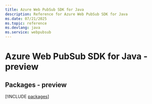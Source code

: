 ```yaml
---
title: Azure Web PubSub SDK for Java
description: Reference for Azure Web PubSub SDK for Java
ms.date: 07/21/2025
ms.topic: reference
ms.devlang: java
ms.service: webpubsub
---
```

# Azure Web PubSub SDK for Java - preview
## Packages - preview
[!INCLUDE [packages](web-pubsub-index.md)]